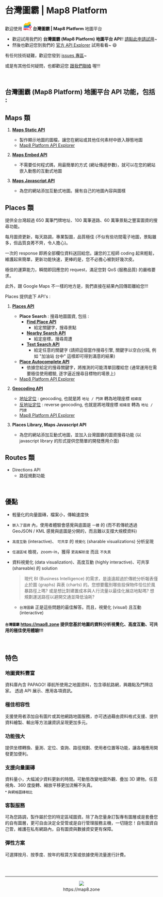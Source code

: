 # 台灣圖霸 | Map8 Platform
歡迎使用 **![](images/logo.png) 台灣圖霸 | Map8 Platform** 地圖平台

- 歡迎試用我們的 **台灣圖霸 (Map8 Platform) 地圖平台 API**!! [請點此申請試用](https://docs.google.com/forms/d/1BMN0cnmROBvtfU1JAxk-2sR9KcZdViHMNFtsyTR12l8)~
- 然後也歡迎您到我們的 [官方 API Explorer](https://www.map8.zone/api-explorer) 試用看看~ :smile:

有任何技術疑難，歡迎您發到 [issues 專區](/../../issues)~ 

或是有其他任何疑問，也都歡迎您 [跟我們聯絡](http://www.goyourlife.com/zh-TW/map-contact/) 喔!!!

<br/>

## 台灣圖霸 (Map8 Platform) 地圖平台 API 功能，包括 : 

## Maps 類
1. **[Maps Static API](./api/maps/maps-static-api.md)**
    - 製作顯示地圖的圖檔，讓您在網站或其他任何素材中嵌入靜態地圖
    - [Map8 Platform API Explorer](https://www.map8.zone/api-explorer/#/%5BMaps%5D%20Static%20API)

2. **[Maps Embed API](./api/maps/maps-embed-api.md)**
    - 不需要任何程式碼，用最簡單的方式 (網址傳遞參數)，就可以在您的網站嵌入動態的互動式地圖

3. **[Maps Javascript API](https://www.map8.zone/vector/index)**
    - 為您的網站添加互動式地圖。擁有自己的地圖內容與圖樣


## Places 類
提供全台灣超過 650 萬筆門牌地址、100 萬筆道路、60 萬筆景點之豐富圖資的搜尋功能。

每月圖資更新，每天路調，專業製圖，品質極佳 (不似有些坊間電子地圖，景點雖多，但品質良莠不齊，令人擔心)。

一次的 response 即將全部欄位資料送回給您。讓您的工程師 coding 起來輕鬆，維護起來簡單，更新功能快速，更棒的是，您不必擔心被剝好幾次皮。

極佳的運算能力，瞬間即回應您的 request，滿足您對 QoS (服務品質) 的嚴格要求。

此外，跟 Google Maps 不一樣的地方是，我們直接在結果內回傳距離給您!!!

Places 提供底下 API's : 

1. **[Places API](./api/places/places-api.md)**
    - **Place Search** : 搜尋地圖圖資, 包括 : 
        - **[Find Place API](./api/places/places-api.md#find-place-api)**
            - 給定關鍵字，搜尋景點
        - **[Nearby Search API](./api/places/places-api.md#nearby-search-api)**
            - 給定座標，搜尋周遭
        - **[Text Search API](./api/places/places-api.md#text-search-api)**
            - 給定任意的關鍵字 (請把這個當作搜尋引擎, 關鍵字以空白分隔, 例如 "加油站 台中" 這樣即可得到滿意的結果)
    - **[Place Autocomplete API](./api/places/places-api.md#place-autocomplete-api)**
        - 依據您給定的搜尋關鍵字，將推測的可能清單回覆給您 (通常運用在需要極佳使用體驗, 逐字逼近搜尋目標物的場景上)
    - [Map8 Platform API Explorer](https://www.map8.zone/api-explorer/#/%5BPlaces%5D%20Find%20Place%20API)
    
2. **[Geocoding API](./api/places/geocoding-api.md)**
    - [地址定位](./api/places/geocoding-api.md#geocoding-api) : geocoding, 也就是將 `地址 / 門牌` 轉為地理座標 `經緯度` 
    - [反地址定位](./api/places/geocoding-api.md#reverse-geocoding-api) : reverse geocoding, 也就是將地理座標 `經緯度` 轉為 `地址 / 門牌`
    - [Map8 Platform API Explorer](https://www.map8.zone/api-explorer/#/%5BPlaces%5D%20Geocoding%20API)

3. **Places Library, Maps Javascript API**
    - 為您的網站添加互動式地圖，並加入台灣圖霸的圖資搜尋功能 (以 javascript library 的形式提供您簡單的開發應用介面)


## Routes 類
- Directions API
    - 路徑規劃功能

<br/>

## 優點
- 輕量化的向量圖磚，檔案小，傳輸速度快
- `嵌入了圖資` 內，使用者體驗會感覺與底圖是 `一體` 的 (而不若傳統透過 GeoJSON / KML 感覺與底圖是分開的，而且難以支撐大規模資料)
- `高度互動` (interactive)、 `可共享` 的 `視覺化` (sharable visualizations) 分析呈現
- `任選區域` 檢視，zoom-in，獲得 `更高解析度` 而且 `不失真`
- 資料視覺化 (data visualization)、高度互動 (highly interactive)、可共享 (shareable) 的 solution

    > 現代 BI (Business Intelligence) 的需求，是遠遠超過於傳統分析報表僅止於圖 (graphs) 與表 (charts) 的。您想要鑑別哪些投保物件恰位於風暴路徑上嗎? 或是想比對建置成本與人行流量以最佳化展店地點嗎? 想規劃運送路徑以避開交通並降低油耗? 
    - `台灣圖霸` 正是這些問題的最佳解答。而且，視覺化 (visual) 且互動 (interactive)

#### `台灣圖霸` https://map8.zone 提供您基於地圖的資料分析視覺化、高度互動、可共用的極佳使用體驗!!!

<br/>

## 特色
### 地圖資料豐富
資料庫內含 PAPAGO! 導航所使用之地圖資料，包含導航路網，興趣點及門牌店家。 透過 API 展示、應用各項資訊。

### 極佳相容性
支援使用者添加自有圖片或其他網路地圖服務，亦可透過藉由資料格式支援、提供資料繪製、輸出等方法讓資訊呈現更加多元。

### 功能強大
提供坐標轉換、量測、定位、查詢、路徑規劃、使用者位置等功能，讓各種應用開發更加便利。

### 支援向量圖磚
資料量小，大幅減少資料更新的時間。可動態改變地圖外觀、疊加 3D 建物。任意視角、360 度旋轉、縮放平移更加流暢不失真。
<br/><sub>* 與網格圖磚相比</sub>

### 客製服務
可為您路調，製作屬於您的特定區域圖資。除了為您量身訂製專有圖層或是套疊您的自有圖層，更可自由決定全受管或是自行管理服務主機，一切隨您！自有圖資自己管，維護在私有網路內，自有圖資與數據資安更有保障。

### 彈性方案
可選擇按月、按季度、按年的租賃方案或依據使用流量進行計費。

<br/><br/>

----

<p align="center">
<a href="https://map8.zone"><img src="https://raw.githubusercontent.com/GO-LiFE/map8/master/images/logo_96x96.png" /></a> <br/> https://map8.zone
</p>
